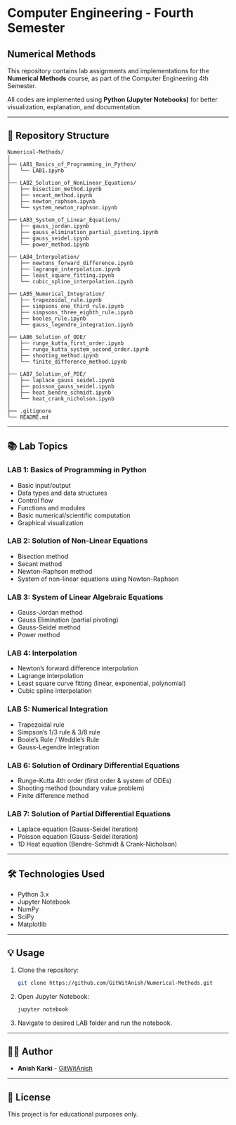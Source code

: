 
# Computer Engineering - Fourth Semester  
## Numerical Methods

This repository contains lab assignments and implementations for the **Numerical Methods** course, as part of the Computer Engineering 4th Semester.

All codes are implemented using **Python (Jupyter Notebooks)** for better visualization, explanation, and documentation.

---

## 📂 Repository Structure

```
Numerical-Methods/
│
├── LAB1_Basics_of_Programming_in_Python/
│   └── LAB1.ipynb
│
├── LAB2_Solution_of_NonLinear_Equations/
│   ├── bisection_method.ipynb
│   ├── secant_method.ipynb
│   ├── newton_raphson.ipynb
│   └── system_newton_raphson.ipynb
│
├── LAB3_System_of_Linear_Equations/
│   ├── gauss_jordan.ipynb
│   ├── gauss_elimination_partial_pivoting.ipynb
│   ├── gauss_seidel.ipynb
│   └── power_method.ipynb
│
├── LAB4_Interpolation/
│   ├── newtons_forward_difference.ipynb
│   ├── lagrange_interpolation.ipynb
│   ├── least_square_fitting.ipynb
│   └── cubic_spline_interpolation.ipynb
│
├── LAB5_Numerical_Integration/
│   ├── trapezoidal_rule.ipynb
│   ├── simpsons_one_third_rule.ipynb
│   ├── simpsons_three_eighth_rule.ipynb
│   ├── booles_rule.ipynb
│   └── gauss_legendre_integration.ipynb
│
├── LAB6_Solution_of_ODE/
│   ├── runge_kutta_first_order.ipynb
│   ├── runge_kutta_system_second_order.ipynb
│   ├── shooting_method.ipynb
│   └── finite_difference_method.ipynb
│
├── LAB7_Solution_of_PDE/
│   ├── laplace_gauss_seidel.ipynb
│   ├── poisson_gauss_seidel.ipynb
│   ├── heat_bendre_schmidt.ipynb
│   └── heat_crank_nicholson.ipynb
│
├── .gitignore
└── README.md
```

---

## 📚 Lab Topics

### LAB 1: Basics of Programming in Python

- Basic input/output
- Data types and data structures
- Control flow
- Functions and modules
- Basic numerical/scientific computation
- Graphical visualization

### LAB 2: Solution of Non-Linear Equations

- Bisection method
- Secant method
- Newton-Raphson method
- System of non-linear equations using Newton-Raphson

### LAB 3: System of Linear Algebraic Equations

- Gauss-Jordan method
- Gauss Elimination (partial pivoting)
- Gauss-Seidel method
- Power method

### LAB 4: Interpolation

- Newton’s forward difference interpolation
- Lagrange interpolation
- Least square curve fitting (linear, exponential, polynomial)
- Cubic spline interpolation

### LAB 5: Numerical Integration

- Trapezoidal rule
- Simpson’s 1/3 rule & 3/8 rule
- Boole’s Rule / Weddle’s Rule
- Gauss-Legendre integration

### LAB 6: Solution of Ordinary Differential Equations

- Runge-Kutta 4th order (first order & system of ODEs)
- Shooting method (boundary value problem)
- Finite difference method

### LAB 7: Solution of Partial Differential Equations

- Laplace equation (Gauss-Seidel iteration)
- Poisson equation (Gauss-Seidel iteration)
- 1D Heat equation (Bendre-Schmidt & Crank-Nicholson)

---

## 🛠️ Technologies Used

- Python 3.x
- Jupyter Notebook
- NumPy
- SciPy
- Matplotlib

---

## 💡 Usage

1. Clone the repository:
   ```bash
   git clone https://github.com/GitWitAnish/Numerical-Methods.git
   ```
2. Open Jupyter Notebook:
   ```bash
   jupyter notebook
   ```
3. Navigate to desired LAB folder and run the notebook.

---

## 👨‍💻 Author

- **Anish Karki** - [GitWitAnish](https://github.com/GitWitAnish)

---

## 📄 License

This project is for educational purposes only.
